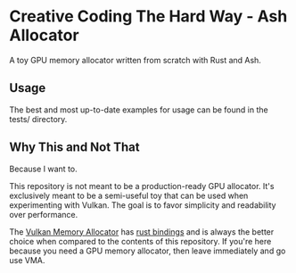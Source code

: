 # Creative Coding The Hard Way - Ash Allocator

A toy GPU memory allocator written from scratch with Rust and Ash.

## Usage

The best and most up-to-date examples for usage can be found in the tests/
directory.

## Why This and Not That

Because I want to.

This repository is not meant to be a production-ready GPU allocator. It's
exclusively meant to be a semi-useful toy that can be used when experimenting
with Vulkan. The goal is to favor simplicity and readability over performance.

The [Vulkan Memory Allocator](https://gpuopen.com/vulkan-memory-allocator/) has
[rust bindings](https://github.com/gwihlidal/vk-mem-rs) and is always the better
choice when compared to the contents of this repository. If you're here because
you need a GPU memory allocator, then leave immediately and go use VMA.
